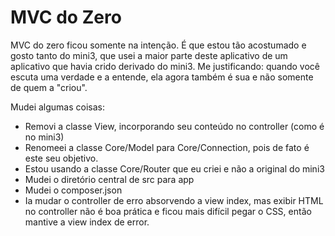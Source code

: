 # MVC do Zero

MVC do zero ficou somente na intenção. É que estou tão acostumado e gosto tanto do mini3, que usei a maior parte deste aplicativo de um aplicativo que havia crido derivado do mini3. Me justificando: quando você escuta uma verdade e a entende, ela agora também é sua e não somente de quem a "criou".

Mudei algumas coisas:
- Removi a classe View, incorporando seu conteúdo no controller (como é no mini3)
- Renomeei a classe Core/Model para Core/Connection, pois de fato é este seu objetivo.
- Estou usando a classe Core/Router que eu criei e não a original do mini3
- Mudei o diretório central de src para app
- Mudei o composer.json
- Ia mudar o controller de erro absorvendo a view index, mas exibir HTML no controller não é boa prática e ficou mais difícil pegar o CSS, então mantive a view index de error.



